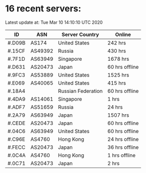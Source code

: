 # 16 recent servers:

Latest update at: Tue Mar 10 14:10:10 UTC 2020

| ID | ASN | Server Country | Online |
| -- | --- | -------------- | ------ |
| #.D09B | AS174 | United States | 242 hrs |
| #.15CF | AS49392 | Russia | 430 hrs |
| #.7F1D | AS63949 | Singapore | 1678 hrs |
| #.D631 | AS20473 | Japan | 60 hrs offline |
| #.9FC3 | AS53889 | United States | 1525 hrs |
| #.E069 | AS40065 | United States | 415 hrs |
| #.18A4 |  | Russian Federation | 60 hrs offline |
| #.4DA9 | AS14061 | Singapore | 1 hrs |
| #.ADF7 | AS51659 | Russia | 24 hrs |
| #.2A79 | AS63949 | Japan | 1507 hrs |
| #.CEDE | AS20473 | Japan | 60 hrs offline |
| #.04C6 | AS63949 | United States | 60 hrs offline |
| #.C96E | AS4760 | Hong Kong | 24 hrs offline |
| #.FECC | AS20473 | Japan | 36 hrs offline |
| #.0C4A | AS4760 | Hong Kong | 1 hrs offline |
| #.0C71 | AS20473 | Japan | 2 hrs |

